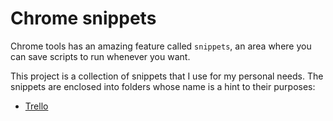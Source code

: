 # Chrome snippets

Chrome tools has an amazing feature called `snippets`, an area where you can save scripts to run whenever you want.

This project is a collection of snippets that I use for my personal needs. The snippets are enclosed into folders whose name is a hint to their purposes:

- [Trello](docs/trello.md)
